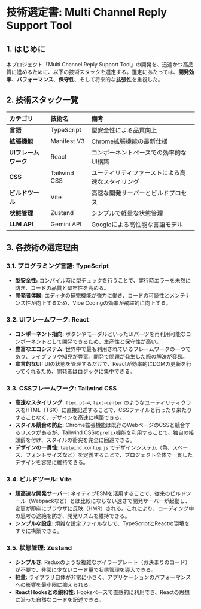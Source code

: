 # 技術選定書: Multi Channel Reply Support Tool

## 1. はじめに
本プロジェクト「Multi Channel Reply Support Tool」の開発を、迅速かつ高品質に進めるために、以下の技術スタックを選定する。選定にあたっては、**開発効率**、**パフォーマンス**、**保守性**、そして将来的な**拡張性**を重視した。

## 2. 技術スタック一覧

| カテゴリ | 技術名 | 備考 |
| :--- | :--- | :--- |
| **言語** | TypeScript | 型安全性による品質向上 |
| **拡張機能** | Manifest V3 | Chrome拡張機能の最新仕様 |
| **UIフレームワーク** | React | コンポーネントベースでの効率的なUI構築 |
| **CSS** | Tailwind CSS | ユーティリティファーストによる高速なスタイリング |
| **ビルドツール** | Vite | 高速な開発サーバーとビルドプロセス |
| **状態管理** | Zustand | シンプルで軽量な状態管理 |
| **LLM API** | Gemini API | Googleによる高性能な言語モデル |

## 3. 各技術の選定理由

### 3.1. プログラミング言語: TypeScript
- **型安全性:** コンパイル時に型チェックを行うことで、実行時エラーを未然に防ぎ、コードの品質と堅牢性を高める。
- **開発者体験:** エディタの補完機能が強力に働き、コードの可読性とメンテナンス性が向上するため、Vibe Codingの効率が飛躍的に向上する。

### 3.2. UIフレームワーク: React
- **コンポーネント指向:** ボタンやモーダルといったUIパーツを再利用可能なコンポーネントとして開発できるため、生産性と保守性が高い。
- **豊富なエコシステム:** 世界中で最も利用されているフレームワークの一つであり、ライブラリや知見が豊富。開発で問題が発生した際の解決が容易。
- **宣言的なUI:** UIの状態を管理するだけで、Reactが効率的にDOMの更新を行ってくれるため、開発者はロジックに集中できる。

### 3.3. CSSフレームワーク: Tailwind CSS
- **高速なスタイリング:** `flex`, `pt-4`, `text-center` のようなユーティリティクラスをHTML（TSX）に直接記述することで、CSSファイルと行ったり来たりすることなく、デザインを高速に構築できる。
- **スタイル競合の防止:** Chrome拡張機能は既存のWebページのCSSと競合するリスクがあるが、Tailwind CSSの`prefix`機能を利用することで、独自の接頭辞を付け、スタイルの衝突を完全に回避できる。
- **デザインの一貫性:** `tailwind.config.js` でデザインシステム（色、スペース、フォントサイズなど）を定義することで、プロジェクト全体で一貫したデザインを容易に維持できる。

### 3.4. ビルドツール: Vite
- **超高速な開発サーバー:** ネイティブESMを活用することで、従来のビルドツール（Webpackなど）とは比較にならない速さで開発サーバーが起動し、変更が即座にブラウザに反映（HMR）される。これにより、コーディング中の思考の途絶を防ぎ、開発リズムを維持できる。
- **シンプルな設定:** 煩雑な設定ファイルなしで、TypeScriptとReactの環境をすぐに構築できる。

### 3.5. 状態管理: Zustand
- **シンプルさ:** Reduxのような複雑なボイラープレート（お決まりのコード）が不要で、非常に少ないコード量で状態管理を導入できる。
- **軽量:** ライブラリ自体が非常に小さく、アプリケーションのパフォーマンスへの影響を最小限に抑えられる。
- **React Hooksとの親和性:** Hooksベースで直感的に利用でき、Reactの思想に沿った自然なコードを記述できる。